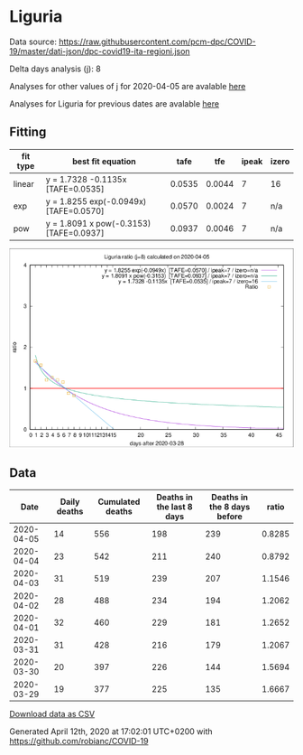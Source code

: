# Liguria

Data source: https://raw.githubusercontent.com/pcm-dpc/COVID-19/master/dati-json/dpc-covid19-ita-regioni.json

Delta days analysis (j): 8

Analyses for other values of j for 2020-04-05 are avalable [here](../2020-04-05/README.md)

Analyses for Liguria for previous dates are avalable [here](../README.md)

## Fitting 
|fit type|best fit equation|tafe|tfe|ipeak|izero|
|-------|-----|--------|------|---|---|
|linear|y = 1.7328 -0.1135x  [TAFE=0.0535]|0.0535|0.0044|7|16|
|exp|y = 1.8255 exp(-0.0949x)  [TAFE=0.0570]|0.0570|0.0024|7|n/a|
|pow|y = 1.8091 x pow(-0.3153)  [TAFE=0.0937]|0.0937|0.0046|7|n/a|

![Plot](COVID-19_liguria_j8_2020-04-05.png)

## Data
|Date|Daily deaths|Cumulated deaths|Deaths in the last 8 days|Deaths in the 8 days before|ratio|
|----|----------|-----------|-------|--------------------|-----|
|2020-04-05|14|556|198|239|0.8285|
|2020-04-04|23|542|211|240|0.8792|
|2020-04-03|31|519|239|207|1.1546|
|2020-04-02|28|488|234|194|1.2062|
|2020-04-01|32|460|229|181|1.2652|
|2020-03-31|31|428|216|179|1.2067|
|2020-03-30|20|397|226|144|1.5694|
|2020-03-29|19|377|225|135|1.6667|

[Download data as CSV](COVID-19_liguria_j8_2020-04-05.csv)

Generated April 12th, 2020 at 17:02:01 UTC+0200 with https://github.com/robianc/COVID-19

